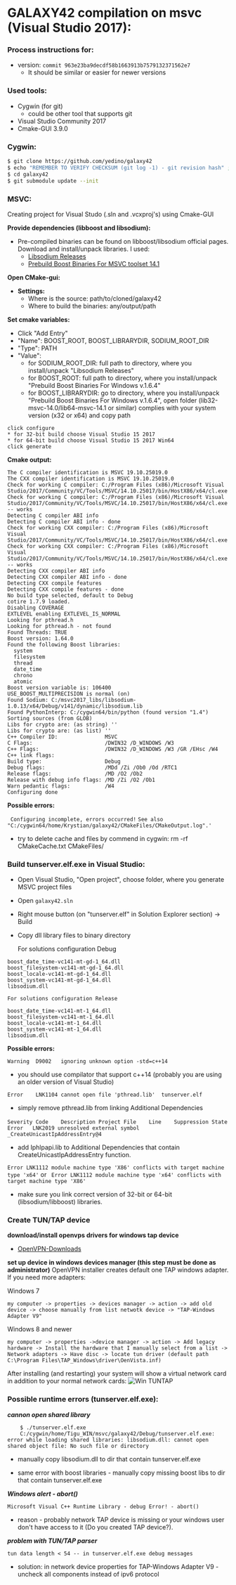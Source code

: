 # GALAXY42 compilation on msvc (Visual Studio 2017):

### Process instructions for:

- version:
	```commit 963e23ba9decdf58b1663913b7579132371562e7```
	- It should be similar or easier for newer versions

### Used tools:
- Cygwin (for git)
    - could be other tool that supports git
- Visual Studio Community 2017
- Cmake-GUI 3.9.0

### Cygwin:
```sh
$ git clone https://github.com/yedino/galaxy42
$ echo "REMEMBER TO VERIFY CHECKSUM (git log -1) - git revision hash" ; read _
$ cd galaxy42
$ git submodule update --init
```

### MSVC:
Creating project for Visual Studo (.sln and .vcxproj's) using Cmake-GUI

__Provide dependencies (libboost and libsodium):__
- Pre-compiled binaries can be found on libboost/libsodium official pages.
Download and install/unpack libraries. I used:
    - [Libsodium Releases](https://download.libsodium.org/libsodium/releases/)
    - [Prebuild Boost Binaries For MSVC toolset 14.1](https://sourceforge.net/projects/boost/files/boost-binaries/1.64.0/)

__Open CMake-gui:__
- __Settings:__
	- Where is the source: 		path/to/cloned/galaxy42
	- Where to build the binaries:	any/output/path

__Set cmake variables:__

- Click "Add Entry"
- "Name": BOOST_ROOT, BOOST_LIBRARYDIR, SODIUM_ROOT_DIR
- "Type": PATH
- "Value":
	- for SODIUM_ROOT_DIR: full path to directory, where you install/unpack "Libsodium Releases"
	- for BOOST_ROOT: full path to directory, where you install/unpack "Prebuild Boost Binaries For Windows v.1.6.4"
	- for BOOST_LIBRARYDIR: go to directory, where you install/unpack "Prebuild Boost Binaries For Windows v.1.6.4", open folder (lib32-msvc-14.0/lib64-msvc-14.1 or similar) complies with your system version (x32 or x64) and copy path

```
click configure
* for 32-bit build choose Visual Studio 15 2017
* for 64-bit build choose Visual Studio 15 2017 Win64
click generate
```
__Cmake output:__
```
The C compiler identification is MSVC 19.10.25019.0
The CXX compiler identification is MSVC 19.10.25019.0
Check for working C compiler: C:/Program Files (x86)/Microsoft Visual Studio/2017/Community/VC/Tools/MSVC/14.10.25017/bin/HostX86/x64/cl.exe
Check for working C compiler: C:/Program Files (x86)/Microsoft Visual Studio/2017/Community/VC/Tools/MSVC/14.10.25017/bin/HostX86/x64/cl.exe -- works
Detecting C compiler ABI info
Detecting C compiler ABI info - done
Check for working CXX compiler: C:/Program Files (x86)/Microsoft Visual Studio/2017/Community/VC/Tools/MSVC/14.10.25017/bin/HostX86/x64/cl.exe
Check for working CXX compiler: C:/Program Files (x86)/Microsoft Visual Studio/2017/Community/VC/Tools/MSVC/14.10.25017/bin/HostX86/x64/cl.exe -- works
Detecting CXX compiler ABI info
Detecting CXX compiler ABI info - done
Detecting CXX compile features
Detecting CXX compile features - done
No build type selected, default to Debug
cotire 1.7.9 loaded.
Disabling COVERAGE
EXTLEVEL enabling EXTLEVEL_IS_NORMAL
Looking for pthread.h
Looking for pthread.h - not found
Found Threads: TRUE  
Boost version: 1.64.0
Found the following Boost libraries:
  system
  filesystem
  thread
  date_time
  chrono
  atomic
Boost version variable is: 106400
USE_BOOST_MULTIPRECISION is normal (on)
Found Sodium: C:/msvc2017_libs/libsodium-1.0.13/x64/Debug/v141/dynamic/libsodium.lib  
Found PythonInterp: C:/cygwin64/bin/python (found version "1.4")
Sorting sources (from GLOB)
Libs for crypto are: (as string) ''
Libs for crypto are: (as list) ''
C++ Compiler ID:               MSVC
C Flags:                       /DWIN32 /D_WINDOWS /W3  
C++ Flags:                     /DWIN32 /D_WINDOWS /W3 /GR /EHsc /W4  
C++ link flags:                
Build type:                    Debug
Debug flags:                   /MDd /Zi /Ob0 /Od /RTC1
Release flags:                 /MD /O2 /Ob2
Release with debug info flags: /MD /Zi /O2 /Ob1
Warn pedantic flags:           /W4
Configuring done
```

__Possible errors:__

 ``` Configuring incomplete, errors occurred!```
 ```See also "C:/cygwin64/home/Krystian/galaxy42/CMakeFiles/CMakeOutput.log".'```
- try to delete cache and files by commend in cygwin: rm -rf CMakeCache.txt CMakeFiles/

### Build tunserver.elf.exe in Visual Studio:
- Open Visual Studio, "Open project", choose folder, where you generate MSVC project files
- Open `galaxy42.sln`
- Right mouse button (on "tunserver.elf" in Solution Explorer section) -> Build
- Copy dll library files to binary directory

	For solutions configuration Debug
```
boost_date_time-vc141-mt-gd-1_64.dll
boost_filesystem-vc141-mt-gd-1_64.dll
boost_locale-vc141-mt-gd-1_64.dll
boost_system-vc141-mt-gd-1_64.dll
libsodium.dll
```
	For solutions configuration Release
```
boost_date_time-vc141-mt-1_64.dll
boost_filesystem-vc141-mt-1_64.dll
boost_locale-vc141-mt-1_64.dll
boost_system-vc141-mt-1_64.dll
libsodium.dll
```

__Possible errors:__

```Warning	D9002	ignoring unknown option -std=c++14```
- you should use compilator that support c++14 (probably you are using an older version of Visual Studio)

```Error	LNK1104	cannot open file 'pthread.lib'	tunserver.elf```
- simply remove pthread.lib from linking Additional Dependencies

```Severity	Code	Description	Project	File	Line	Suppression State```
``` Error	LNK2019	unresolved external symbol _CreateUnicastIpAddressEntry@4```
- add Iphlpapi.lib to Additional Dependencies that contain CreateUnicastIpAddressEntry function.

``` Error LNK1112 module machine type 'X86' conflicts with target machine type 'x64' ```
 or
 ``` Error LNK1112 module machine type 'x64' conflicts with target machine type 'X86'```
- make sure you link correct version of 32-bit or 64-bit (libsodium/libboost) libraries.

### Create TUN/TAP device
__download/install openvps drivers for windows tap device__
- [OpenVPN-Downloads](https://openvpn.net/index.php/open-source/downloads.html)

__set up device in windows devices manager (this step must be done as administrator)__
OpenVPN installer creates default one TAP windows adapter. If you need more adapters:

Windows 7

```my computer -> properties -> devices manager -> action -> add old device -> choose manually from list netwotk device -> "TAP-Windows Adapter V9"```

Windows 8 and newer

```my computer -> properties ->device manager -> action -> Add legacy hardware -> Install the hardware that I manually select from a list -> Network adapters -> Have disc -> locate tun driver (default path C:\Program Files\TAP_Windows\driver\OenVista.inf)```

After installing (and restarting) your system will show a virtual network card in addition to your normal network cards:
![Win TUNTAP](images/win_tuntap.png)

### Possible runtime errors (tunserver.elf.exe):
***cannon open shared library***
```
	$ ./tunserver.elf.exe
	C:/cygwin/home/Tigu_WIN/msvc/galaxy42/Debug/tunserver.elf.exe: error while loading shared libraries: libsodium.dll: cannot open shared object file: No such file or directory
```
- manually copy libsodium.dll to dir that contain tunserver.elf.exe

- same error with boost libraries - manually copy missing boost libs to dir that contain tunserver.elf.exe

***Windows alert - abort()***

```Microsoft Visual C++ Runtime Library - debug Error! - abort()```
- reason - probably network TAP device is missing or your windows user don't have access to it (Do you created TAP device?).

***problem with TUN/TAP parser***

```tun data length < 54 -- in tunserver.elf.exe debug messages```
- solution: in network device properties for TAP-Windows Adapter V9 - uncheck all components instead of ipv6 protocol

